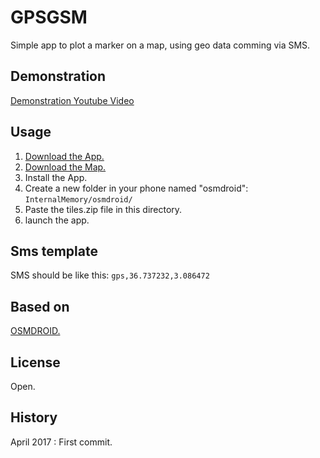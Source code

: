 
# GPSGSM
Simple app to plot a marker on a map, using geo data comming via SMS.
## Demonstration
[Demonstration Youtube Video ](https://youtu.be/pTkKYSpxDxU)
## Usage
1. [Download the App.](https://github.com/Kheirouben/GPSGSM/blob/master/GPSGSM.apk) 
2. [Download the Map.](https://drive.google.com/drive/folders/0ByH10jZPPtLLQUl4OHJxMUFCUG8)
3. Install the App.
4. Create a new folder in your phone named "osmdroid": `InternalMemory/osmdroid/`
5. Paste the tiles.zip file in this directory.
6. launch the app.
## Sms template
SMS should be like this: `gps,36.737232,3.086472`
## Based on
[OSMDROID.](https://github.com/osmdroid/osmdroid)
## License
Open.
## History
April 2017 : First commit.
